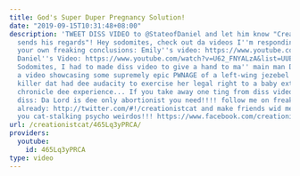 ```yaml
---
title: God's Super Duper Pregnancy Solution!
date: "2019-09-15T10:31:48+08:00"
description: 'TWEET DISS VIDEO to @StateofDaniel and let him know "Creationist Cat
  sends his regards"! Hey sodomites, check out da videos I''m responding to and draw
  your own freaking conclusions: Emily''s video: https://www.youtube.com/watch?v=OxPUKV-WlKw&feature=youtu.be
  Daniel''s Video: https://www.youtube.com/watch?v=U62_FNYALzA&list=UUBmLjiIp3KQls0ik7W_2dqA
  Sodomites, I had to made diss video to give a hand to ma'' main man Daniel who made
  a video showcasing some supremely epic PWNAGE of a left-wing jezebel pervert baby
  killer dat had dee audacity to exercise her legal right to a baby extraction and
  chronicle dee experience... If you take away one ting from diss video take away
  diss: Da Lord is dee only abortionist you need!!!! follow me on freaking twitter
  already: http://twitter.com/#!/creationistcat and make friends wid me on facebook
  you cat-stalking psycho weirdos!!! https://www.facebook.com/creationist.cat'
url: /creationistcat/465Lq3yPRCA/
providers:
  youtube:
    id: 465Lq3yPRCA
type: video
---
```

